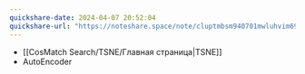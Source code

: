 ```yaml
---
quickshare-date: 2024-04-07 20:52:04
quickshare-url: "https://noteshare.space/note/cluptmbsm940701mwluhvim69#zfArqCpMYTosF3osX0IT0bagcybm2Nzb0LGE5DlXgdg"
---
```

* [[CosMatch Search/TSNE/Главная страница|TSNE]]
* AutoEncoder
  